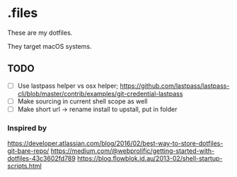# .files

These are my dotfiles.

They target macOS systems.

## TODO
- [ ] Use lastpass helper vs osx helper; https://github.com/lastpass/lastpass-cli/blob/master/contrib/examples/git-credential-lastpass
- [ ] Make sourcing in current shell scope as well
- [ ] Make short url -> rename install to upstall, put in folder

### Inspired by
https://developer.atlassian.com/blog/2016/02/best-way-to-store-dotfiles-git-bare-repo/
https://medium.com/@webprolific/getting-started-with-dotfiles-43c3602fd789
https://blog.flowblok.id.au/2013-02/shell-startup-scripts.html
